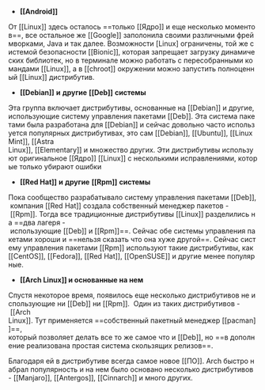 -   **[[Android]]** 
    
От [[Linux]] здесь осталось ==только [[Ядро]] и еще несколько моментов==, все остальное же [[Google]] заполонила своими различными фреймворками, Java и так далее. Возможности [Linux] ограничены, той же системой безопасности [[Bionic]], которая запрещает загрузку динамических библиотек, но в терминале можно работать с пересобранными командами [[Linux]], а в [[chroot]] окружении можно запустить полноценный [[Linux]] дистрибутив.

-   **[[Debian]]** **и** **другие** **[[Deb]]** **системы**
    
Эта группа включает дистрибутивы, основанные на [[Debian]] и другие, использующие систему управления пакетами [[Deb]]. Эта система пакетами была разработана для [[Debian]] и сейчас довольно часто используется популярных дистрибутивах, это сам [[Debian]], [[Ubuntu]], [[LinuxMint]], [[Astra Linux]], [[Elementary]] и множество других. Эти дистрибутивы используют оригинальное [[Ядро]] [[Linux]] с несколькими исправлениями, которые только убирают ошибки

-   **[[Red Hat]]** **и** **другие** **[[Rpm]]** **системы**
    
Пока сообщество разрабатывало систему управления пакетами [[Deb]], компания [[Red Hat]] создала собственный менеджер пакетов - [[Rpm]]. Тогда все традиционные дистрибутивы [[Linux]] разделились на ==два лагеря - использующие [[Deb]] и [[Rpm]]==. Сейчас обе системы управления пакетами хороши и ==нельзя сказать что она хуже другой==. Сейчас систему управления пакетами [[Rpm]] используют такие дистрибутивы, как [[CentOS]], [[Fedora]], [[Red Hat]], [[OpenSUSE]] и другие менее популярные.

-   **[[Arch Linux]] и основанные на нем**
    
Спустя некоторое время, появилось еще несколько дистрибутивов не использующие ни [[Deb]] ни [[Rpm]]. 
Один из таких дистрибутивов - [[Arch Linux]]. Тут применяется ==собственный пакетный менеджер [[pacman]]==, 
который позволяет делать все то же самое что и [[Deb]], но ==в дополнение реализована простая система скользящих релизов==. 

Благодаря ей в дистрибутиве всегда самое новое [[ПО]]. Arch быстро набрал популярность и на нем было основано несколько дистрибутивов - [[Manjaro]], [[Antergos]], [[Cinnarch]] и много других.